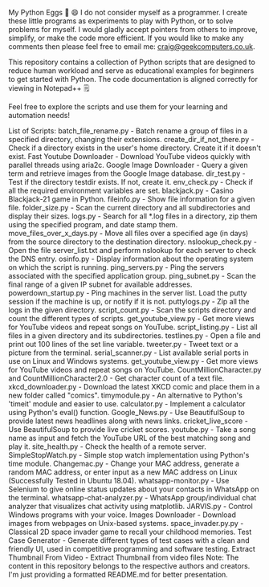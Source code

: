 My Python Eggs 🐍 😄
I do not consider myself as a programmer. I create these little programs as experiments to play with Python, or to solve problems for myself. I would gladly accept pointers from others to improve, simplify, or make the code more efficient. If you would like to make any comments then please feel free to email me: craig@geekcomputers.co.uk.

This repository contains a collection of Python scripts that are designed to reduce human workload and serve as educational examples for beginners to get started with Python. The code documentation is aligned correctly for viewing in Notepad++ 🗒️

Feel free to explore the scripts and use them for your learning and automation needs!

List of Scripts:
batch_file_rename.py - Batch rename a group of files in a specified directory, changing their extensions.
create_dir_if_not_there.py - Check if a directory exists in the user's home directory. Create it if it doesn't exist.
Fast Youtube Downloader - Download YouTube videos quickly with parallel threads using aria2c.
Google Image Downloader - Query a given term and retrieve images from the Google Image database.
dir_test.py - Test if the directory testdir exists. If not, create it.
env_check.py - Check if all the required environment variables are set.
blackjack.py - Casino Blackjack-21 game in Python.
fileinfo.py - Show file information for a given file.
folder_size.py - Scan the current directory and all subdirectories and display their sizes.
logs.py - Search for all *.log files in a directory, zip them using the specified program, and date stamp them.
move_files_over_x_days.py - Move all files over a specified age (in days) from the source directory to the destination directory.
nslookup_check.py - Open the file server_list.txt and perform nslookup for each server to check the DNS entry.
osinfo.py - Display information about the operating system on which the script is running.
ping_servers.py - Ping the servers associated with the specified application group.
ping_subnet.py - Scan the final range of a given IP subnet for available addresses.
powerdown_startup.py - Ping machines in the server list. Load the putty session if the machine is up, or notify if it is not.
puttylogs.py - Zip all the logs in the given directory.
script_count.py - Scan the scripts directory and count the different types of scripts.
get_youtube_view.py - Get more views for YouTube videos and repeat songs on YouTube.
script_listing.py - List all files in a given directory and its subdirectories.
testlines.py - Open a file and print out 100 lines of the set line variable.
tweeter.py - Tweet text or a picture from the terminal.
serial_scanner.py - List available serial ports in use on Linux and Windows systems.
get_youtube_view.py - Get more views for YouTube videos and repeat songs on YouTube.
CountMillionCharacter.py and CountMillionCharacter2.0 - Get character count of a text file.
xkcd_downloader.py - Download the latest XKCD comic and place them in a new folder called "comics".
timymodule.py - An alternative to Python's 'timeit' module and easier to use.
calculator.py - Implement a calculator using Python's eval() function.
Google_News.py - Use BeautifulSoup to provide latest news headlines along with news links.
cricket_live_score - Use BeautifulSoup to provide live cricket scores.
youtube.py - Take a song name as input and fetch the YouTube URL of the best matching song and play it.
site_health.py - Check the health of a remote server.
SimpleStopWatch.py - Simple stop watch implementation using Python's time module.
Changemac.py - Change your MAC address, generate a random MAC address, or enter input as a new MAC address on Linux (Successfully Tested in Ubuntu 18.04).
whatsapp-monitor.py - Use Selenium to give online status updates about your contacts in WhatsApp on the terminal.
whatsapp-chat-analyzer.py - WhatsApp group/individual chat analyzer that visualizes chat activity using matplotlib.
JARVIS.py - Control Windows programs with your voice.
Images Downloader - Download images from webpages on Unix-based systems.
space_invader.py.py - Classical 2D space invader game to recall your childhood memories.
Test Case Generator - Generate different types of test cases with a clean and friendly UI, used in competitive programming and software testing.
Extract Thumbnail From Video - Extract Thumbnail from video files
Note: The content in this repository belongs to the respective authors and creators. I'm just providing a formatted README.md for better presentation.

